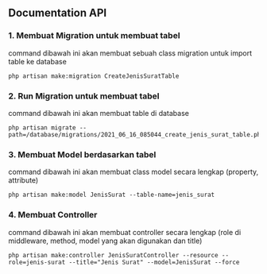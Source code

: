 ## Documentation API

### 1. Membuat Migration untuk membuat tabel
<p>command dibawah ini akan membuat sebuah class migration untuk import table ke database</p>

```shell
php artisan make:migration CreateJenisSuratTable
```

### 2. Run Migration untuk membuat tabel
<p>command dibawah ini akan membuat table di database</p>

```shell
php artisan migrate --path=/database/migrations/2021_06_16_085044_create_jenis_surat_table.php
```

### 3. Membuat Model berdasarkan tabel
<p>command dibawah ini akan membuat class model secara lengkap (property, attribute)</p>

```shell
php artisan make:model JenisSurat --table-name=jenis_surat
```

### 4. Membuat Controller
<p>command dibawah ini akan membuat controller secara lengkap (role di middleware, method, model yang akan digunakan dan title)</p>

```shell
php artisan make:controller JenisSuratController --resource --role=jenis-surat --title="Jenis Surat" --model=JenisSurat --force
```
